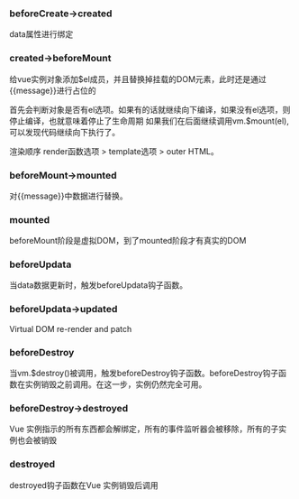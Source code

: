### beforeCreate->created
data属性进行绑定

### created->beforeMount
给vue实例对象添加$el成员，并且替换掉挂载的DOM元素，此时还是通过{{message}}进行占位的

首先会判断对象是否有el选项。如果有的话就继续向下编译，如果没有el选项，则停止编译，也就意味着停止了生命周期
如果我们在后面继续调用vm.$mount(el),可以发现代码继续向下执行了。

渲染顺序
render函数选项 > template选项 > outer HTML。

### beforeMount->mounted
对{{message}}中数据进行替换。

### mounted
beforeMount阶段是虚拟DOM，到了mounted阶段才有真实的DOM

### beforeUpdata
当data数据更新时，触发beforeUpdata钩子函数。

### beforeUpdata->updated
Virtual DOM re-render and patch

### beforeDestroy
当vm.$destroy()被调用，触发beforeDestroy钩子函数。beforeDestroy钩子函数在实例销毁之前调用。在这一步，实例仍然完全可用。

### beforeDestroy->destroyed
Vue 实例指示的所有东西都会解绑定，所有的事件监听器会被移除，所有的子实例也会被销毁

### destroyed
destroyed钩子函数在Vue 实例销毁后调用
